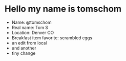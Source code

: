 # Hello my name is tomschom

* Name: @tomschom
* Real name: Tom S
* Location: Denver CO
* Breakfast item favorite: scrambled eggs
* an edit from local
* and another
* tiny change
